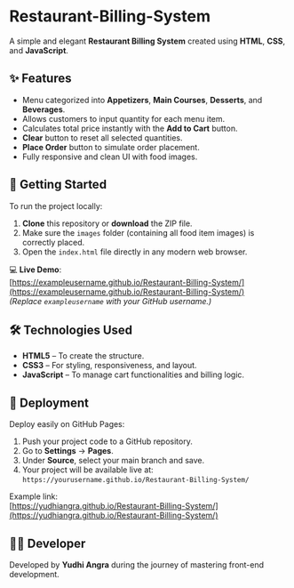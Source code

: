 # Restaurant-Billing-System

A simple and elegant **Restaurant Billing System** created using **HTML**, **CSS**, and **JavaScript**.

## ✨ Features
- Menu categorized into **Appetizers**, **Main Courses**, **Desserts**, and **Beverages**.
- Allows customers to input quantity for each menu item.
- Calculates total price instantly with the **Add to Cart** button.
- **Clear** button to reset all selected quantities.
- **Place Order** button to simulate order placement.
- Fully responsive and clean UI with food images.

## 🚀 Getting Started
To run the project locally:

1. **Clone** this repository or **download** the ZIP file.
2. Make sure the `images` folder (containing all food item images) is correctly placed.
3. Open the `index.html` file directly in any modern web browser.

💻 **Live Demo**:  
[https://exampleusername.github.io/Restaurant-Billing-System/](https://exampleusername.github.io/Restaurant-Billing-System/)  
*(Replace `exampleusername` with your GitHub username.)*

## 🛠️ Technologies Used
- **HTML5** – To create the structure.
- **CSS3** – For styling, responsiveness, and layout.
- **JavaScript** – To manage cart functionalities and billing logic.

## 🚀 Deployment
Deploy easily on GitHub Pages:

1. Push your project code to a GitHub repository.
2. Go to **Settings** → **Pages**.
3. Under **Source**, select your main branch and save.
4. Your project will be available live at:  
   `https://yourusername.github.io/Restaurant-Billing-System/`

Example link:  
[https://yudhiangra.github.io/Restaurant-Billing-System/](https://yudhiangra.github.io/Restaurant-Billing-System/)

## 👨‍💻 Developer
Developed by **Yudhi Angra** during the journey of mastering front-end development.
